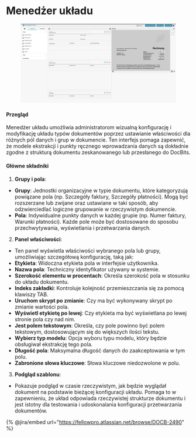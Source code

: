 # Menedżer układu

<figure><img src="../../../../.gitbook/assets/Bildschirmfoto 2024-05-08 um 08.46.24.png" alt=""><figcaption></figcaption></figure>

#### Przegląd

Menedżer układu umożliwia administratorom wizualną konfigurację i modyfikację układu typów dokumentów poprzez ustawianie właściwości dla różnych pól danych i grup w dokumencie. Ten interfejs pomaga zapewnić, że modele ekstrakcji i punkty ręcznego wprowadzania danych są dokładnie zgodne z strukturą dokumentu zeskanowanego lub przesłanego do DocBits.

#### Główne składniki

1. **Grupy i pola**:
* **Grupy**: Jednostki organizacyjne w typie dokumentu, które kategoryzują powiązane pola (np. Szczegóły faktury, Szczegóły płatności). Mogą być rozszerzane lub zwijane oraz ustawiane w taki sposób, aby odzwierciedlać logiczne grupowanie w rzeczywistym dokumencie.
* **Pola**: Indywidualne punkty danych w każdej grupie (np. Numer faktury, Warunki płatności). Każde pole może być dostosowane do sposobu przechwytywania, wyświetlania i przetwarzania danych.
2. **Panel właściwości**:
* Ten panel wyświetla właściwości wybranego pola lub grupy, umożliwiając szczegółową konfigurację, taką jak:
* **Etykieta**: Widoczna etykieta pola w interfejsie użytkownika.
* **Nazwa pola**: Techniczny identyfikator używany w systemie.
* **Szerokość elementu w procentach**: Określa szerokość pola w stosunku do układu dokumentu.
* **Indeks zakładki**: Kontroluje kolejność przemieszczania się za pomocą klawiszy TAB.
* **Uruchom skrypt po zmianie**: Czy ma być wykonywany skrypt po zmianie wartości pola.
* **Wyświetl etykietę po lewej**: Czy etykieta ma być wyświetlana po lewej stronie pola czy nad nim.
* **Jest polem tekstowym**: Określa, czy pole powinno być polem tekstowym, dostosowującym się do większych ilości tekstu.
* **Wybierz typ modelu**: Opcja wyboru typu modelu, który będzie obsługiwał ekstrakcję tego pola.
* **Długość pola**: Maksymalna długość danych do zaakceptowania w tym polu.
* **Zabronione słowa kluczowe**: Słowa kluczowe niedozwolone w polu.
3. **Podgląd szablonu**:
* Pokazuje podgląd w czasie rzeczywistym, jak będzie wyglądał dokument na podstawie bieżącej konfiguracji układu. Pomaga to w zapewnieniu, że układ odpowiada rzeczywistej strukturze dokumentu i jest istotny dla testowania i udoskonalania konfiguracji przetwarzania dokumentów.

{% @jira/embed url="https://fellowpro.atlassian.net/browse/DOCB-2490" %}
